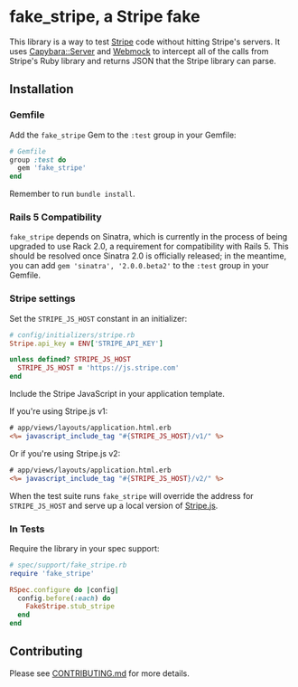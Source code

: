 # fake\_stripe, a Stripe fake

This library is a way to test [Stripe](http://www.stripe.com/) code without hitting Stripe's
servers. It uses
[Capybara::Server](https://github.com/jnicklas/capybara/blob/master/lib/capybara/server.rb)
and [Webmock](https://github.com/bblimke/webmock) to intercept all of the calls from Stripe's
Ruby library and returns JSON that the Stripe library can parse.

## Installation

### Gemfile

Add the `fake_stripe` Gem to the `:test` group in your Gemfile:

```ruby
# Gemfile
group :test do
  gem 'fake_stripe'
end
```

Remember to run `bundle install`.

### Rails 5 Compatibility

`fake_stripe` depends on Sinatra, which is currently in the process of being
upgraded to use Rack 2.0, a requirement for compatibility with Rails 5. This
should be resolved once Sinatra 2.0 is officially released; in the meantime,
you can add `gem 'sinatra', '2.0.0.beta2'` to the `:test` group in your Gemfile.

### Stripe settings

Set the `STRIPE_JS_HOST` constant in an initializer:

```ruby
# config/initializers/stripe.rb
Stripe.api_key = ENV['STRIPE_API_KEY']

unless defined? STRIPE_JS_HOST
  STRIPE_JS_HOST = 'https://js.stripe.com'
end
```

Include the Stripe JavaScript in your application template.

If you're using Stripe.js v1:

```rhtml
# app/views/layouts/application.html.erb
<%= javascript_include_tag "#{STRIPE_JS_HOST}/v1/" %>
```

Or if you're using Stripe.js v2:

```rhtml
# app/views/layouts/application.html.erb
<%= javascript_include_tag "#{STRIPE_JS_HOST}/v2/" %>
```

When the test suite runs `fake_stripe` will override the address for
`STRIPE_JS_HOST` and serve up a local version of [Stripe.js](https://stripe.com/docs/stripe.js).

### In Tests

Require the library in your spec support:

```ruby
# spec/support/fake_stripe.rb
require 'fake_stripe'

RSpec.configure do |config|
  config.before(:each) do
    FakeStripe.stub_stripe
  end
end
```

## Contributing

Please see [CONTRIBUTING.md][1] for more details.

[1]: https://github.com/thoughtbot/fake_stripe/blob/master/CONTRIBUTING.md
